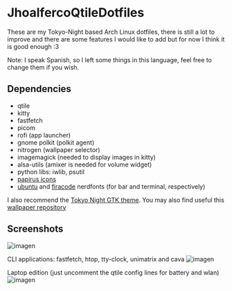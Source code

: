 # JhoalfercoQtileDotfiles

These are my Tokyo-Night based Arch Linux dotfiles, there is still a lot to improve and there are some features I would like to add but for now I think it is good enough :3

Note: I speak Spanish, so I left some things in this language, feel free to change them if you wish.

## Dependencies

- qtile
- kitty
- fastfetch
- picom
- rofi (app launcher)
- gnome polkit (polkit agent)
- nitrogen (wallpaper selector)
- imagemagick (needed to display images in kitty)
- alsa-utils (amixer is needed for volume widget)
- python libs: iwlib, psutil
- [papirus icons](https://www.pling.com/p/1166289)
- [ubuntu](https://github.com/ryanoasis/nerd-fonts/releases/download/v3.2.1/Ubuntu.zip) and [firacode](https://github.com/ryanoasis/nerd-fonts/releases/download/v3.2.1/FiraCode.zip) nerdfonts (for bar and terminal, respectively)

I also recommend the [Tokyo Night GTK theme](https://www.gnome-look.org/p/1681315). You may also find useful this [wallpaper repository](https://github.com/tokyo-night/wallpapers)

## Screenshots

![imagen](https://github.com/user-attachments/assets/8316caba-36d5-481c-906e-fcf31e175e22)

CLI applications: fastfetch, htop, tty-clock, unimatrix and cava
![imagen](https://github.com/user-attachments/assets/845b55dd-aaa0-453a-ad7b-5a5045fde794)

Laptop edition (just uncomment the qtile config lines for battery and wlan)
![imagen](https://github.com/user-attachments/assets/e2220988-3363-4fa8-a44e-cbf23502bf29)


